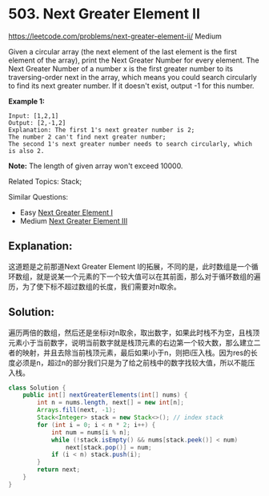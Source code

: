 # 503. Next Greater Element II
<https://leetcode.com/problems/next-greater-element-ii/>
Medium

Given a circular array (the next element of the last element is the first element of the array), print the Next Greater Number for every element. The Next Greater Number of a number x is the first greater number to its traversing-order next in the array, which means you could search circularly to find its next greater number. If it doesn't exist, output -1 for this number.

**Example 1:**

    Input: [1,2,1]
    Output: [2,-1,2]
    Explanation: The first 1's next greater number is 2; 
    The number 2 can't find next greater number; 
    The second 1's next greater number needs to search circularly, which is also 2.

**Note:** The length of given array won't exceed 10000.

Related Topics: Stack;

Similar Questions: 
* Easy [Next Greater Element I](https://leetcode.com/problems/next-greater-element-i/)
* Medium [Next Greater Element III](https://leetcode.com/problems/next-greater-element-iii/)


## Explanation: 
这道题是之前那道Next Greater Element I的拓展，不同的是，此时数组是一个循环数组，就是说某一个元素的下一个较大值可以在其前面，那么对于循环数组的遍历，为了使下标不超过数组的长度，我们需要对n取余。

## Solution: 
遍历两倍的数组，然后还是坐标i对n取余，取出数字，如果此时栈不为空，且栈顶元素小于当前数字，说明当前数字就是栈顶元素的右边第一个较大数，那么建立二者的映射，并且去除当前栈顶元素，最后如果i小于n，则把i压入栈。因为res的长度必须是n，超过n的部分我们只是为了给之前栈中的数字找较大值，所以不能压入栈。

```java
class Solution {
    public int[] nextGreaterElements(int[] nums) {
        int n = nums.length, next[] = new int[n];
        Arrays.fill(next, -1);
        Stack<Integer> stack = new Stack<>(); // index stack
        for (int i = 0; i < n * 2; i++) {
            int num = nums[i % n]; 
            while (!stack.isEmpty() && nums[stack.peek()] < num)
                next[stack.pop()] = num;
            if (i < n) stack.push(i);
        }   
        return next;
    }
}
```